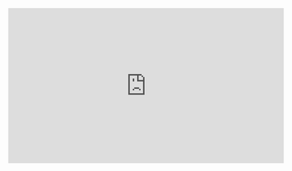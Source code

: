 

<iframe width="560" height="315" src="https://www.youtube.com/embed/LxtdV_6XW6A?si=uNqVuydCMQjuc3i5" title="YouTube video player" frameborder="0" allow="accelerometer; autoplay; clipboard-write; encrypted-media; gyroscope; picture-in-picture; web-share" referrerpolicy="strict-origin-when-cross-origin" allowfullscreen></iframe>


